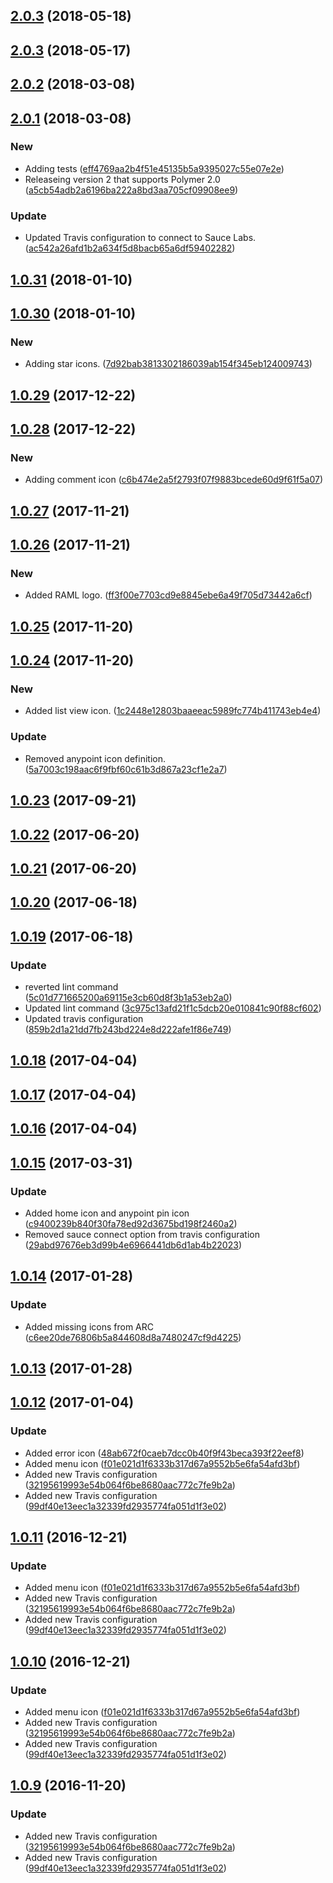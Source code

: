 <a name="2.0.3"></a>
## [2.0.3](https://github.com/advanced-rest-client/arc-icons/compare/2.0.1...2.0.3) (2018-05-18)




<a name="2.0.3"></a>
## [2.0.3](https://github.com/advanced-rest-client/arc-icons/compare/2.0.1...2.0.3) (2018-05-17)




<a name="2.0.2"></a>
## [2.0.2](https://github.com/advanced-rest-client/arc-icons/compare/2.0.1...2.0.2) (2018-03-08)




<a name="2.0.1"></a>
## [2.0.1](https://github.com/advanced-rest-client/arc-icons/compare/1.0.31...2.0.1) (2018-03-08)


### New

* Adding tests ([eff4769aa2b4f51e45135b5a9395027c55e07e2e](https://github.com/advanced-rest-client/arc-icons/commit/eff4769aa2b4f51e45135b5a9395027c55e07e2e))
* Releaseing version 2 that supports Polymer 2.0 ([a5cb54adb2a6196ba222a8bd3aa705cf09908ee9](https://github.com/advanced-rest-client/arc-icons/commit/a5cb54adb2a6196ba222a8bd3aa705cf09908ee9))

### Update

* Updated Travis configuration to connect to Sauce Labs. ([ac542a26afd1b2a634f5d8bacb65a6df59402282](https://github.com/advanced-rest-client/arc-icons/commit/ac542a26afd1b2a634f5d8bacb65a6df59402282))



<a name="1.0.31"></a>
## [1.0.31](https://github.com/advanced-rest-client/arc-icons/compare/1.0.30...1.0.31) (2018-01-10)




<a name="1.0.30"></a>
## [1.0.30](https://github.com/advanced-rest-client/arc-icons/compare/1.0.29...1.0.30) (2018-01-10)


### New

* Adding star icons. ([7d92bab3813302186039ab154f345eb124009743](https://github.com/advanced-rest-client/arc-icons/commit/7d92bab3813302186039ab154f345eb124009743))



<a name="1.0.29"></a>
## [1.0.29](https://github.com/advanced-rest-client/arc-icons/compare/1.0.28...1.0.29) (2017-12-22)




<a name="1.0.28"></a>
## [1.0.28](https://github.com/advanced-rest-client/arc-icons/compare/1.0.27...1.0.28) (2017-12-22)


### New

* Adding comment icon ([c6b474e2a5f2793f07f9883bcede60d9f61f5a07](https://github.com/advanced-rest-client/arc-icons/commit/c6b474e2a5f2793f07f9883bcede60d9f61f5a07))



<a name="1.0.27"></a>
## [1.0.27](https://github.com/advanced-rest-client/arc-icons/compare/1.0.26...1.0.27) (2017-11-21)




<a name="1.0.26"></a>
## [1.0.26](https://github.com/advanced-rest-client/arc-icons/compare/1.0.25...1.0.26) (2017-11-21)


### New

* Added RAML logo. ([ff3f00e7703cd9e8845ebe6a49f705d73442a6cf](https://github.com/advanced-rest-client/arc-icons/commit/ff3f00e7703cd9e8845ebe6a49f705d73442a6cf))



<a name="1.0.25"></a>
## [1.0.25](https://github.com/advanced-rest-client/arc-icons/compare/1.0.24...1.0.25) (2017-11-20)




<a name="1.0.24"></a>
## [1.0.24](https://github.com/advanced-rest-client/arc-icons/compare/1.0.23...1.0.24) (2017-11-20)


### New

* Added list view icon. ([1c2448e12803baaeeac5989fc774b411743eb4e4](https://github.com/advanced-rest-client/arc-icons/commit/1c2448e12803baaeeac5989fc774b411743eb4e4))

### Update

* Removed anypoint icon definition. ([5a7003c198aac6f9fbf60c61b3d867a23cf1e2a7](https://github.com/advanced-rest-client/arc-icons/commit/5a7003c198aac6f9fbf60c61b3d867a23cf1e2a7))



<a name="1.0.23"></a>
## [1.0.23](https://github.com/advanced-rest-client/arc-icons/compare/1.0.21...1.0.23) (2017-09-21)




<a name="1.0.22"></a>
## [1.0.22](https://github.com/advanced-rest-client/arc-icons/compare/1.0.21...v1.0.22) (2017-06-20)




<a name="1.0.21"></a>
## [1.0.21](https://github.com/advanced-rest-client/arc-icons/compare/1.0.20...v1.0.21) (2017-06-20)




<a name="1.0.20"></a>
## [1.0.20](https://github.com/advanced-rest-client/arc-icons/compare/1.0.19...v1.0.20) (2017-06-18)




<a name="1.0.19"></a>
## [1.0.19](https://github.com/advanced-rest-client/arc-icons/compare/1.0.18...v1.0.19) (2017-06-18)


### Update

* reverted lint command ([5c01d771665200a69115e3cb60d8f3b1a53eb2a0](https://github.com/advanced-rest-client/arc-icons/commit/5c01d771665200a69115e3cb60d8f3b1a53eb2a0))
* Updated lint command ([3c975c13afd21f1c5dcb20e010841c90f88cf602](https://github.com/advanced-rest-client/arc-icons/commit/3c975c13afd21f1c5dcb20e010841c90f88cf602))
* Updated travis configuration ([859b2d1a21dd7fb243bd224e8d222afe1f86e749](https://github.com/advanced-rest-client/arc-icons/commit/859b2d1a21dd7fb243bd224e8d222afe1f86e749))



<a name="1.0.18"></a>
## [1.0.18](https://github.com/advanced-rest-client/arc-icons/compare/1.0.17...v1.0.18) (2017-04-04)




<a name="1.0.17"></a>
## [1.0.17](https://github.com/advanced-rest-client/arc-icons/compare/1.0.15...v1.0.17) (2017-04-04)




<a name="1.0.16"></a>
## [1.0.16](https://github.com/advanced-rest-client/arc-icons/compare/1.0.15...v1.0.16) (2017-04-04)




<a name="1.0.15"></a>
## [1.0.15](https://github.com/advanced-rest-client/arc-icons/compare/1.0.14...v1.0.15) (2017-03-31)


### Update

* Added home icon and anypoint pin icon ([c9400239b840f30fa78ed92d3675bd198f2460a2](https://github.com/advanced-rest-client/arc-icons/commit/c9400239b840f30fa78ed92d3675bd198f2460a2))
* Removed sauce connect option from travis configuration ([29abd97676eb3d99b4e6966441db6d1ab4b22023](https://github.com/advanced-rest-client/arc-icons/commit/29abd97676eb3d99b4e6966441db6d1ab4b22023))



<a name="1.0.14"></a>
## [1.0.14](https://github.com/advanced-rest-client/arc-icons/compare/1.0.12...v1.0.14) (2017-01-28)


### Update

* Added missing icons from ARC ([c6ee20de76806b5a844608d8a7480247cf9d4225](https://github.com/advanced-rest-client/arc-icons/commit/c6ee20de76806b5a844608d8a7480247cf9d4225))



<a name="1.0.13"></a>
## [1.0.13](https://github.com/advanced-rest-client/arc-icons/compare/1.0.12...v1.0.13) (2017-01-28)




<a name="1.0.12"></a>
## [1.0.12](https://github.com/advanced-rest-client/arc-icons/compare/1.0.8...v1.0.12) (2017-01-04)


### Update

* Added error icon ([48ab672f0caeb7dcc0b40f9f43beca393f22eef8](https://github.com/advanced-rest-client/arc-icons/commit/48ab672f0caeb7dcc0b40f9f43beca393f22eef8))
* Added menu icon ([f01e021d1f6333b317d67a9552b5e6fa54afd3bf](https://github.com/advanced-rest-client/arc-icons/commit/f01e021d1f6333b317d67a9552b5e6fa54afd3bf))
* Added new Travis configuration ([32195619993e54b064f6be8680aac772c7fe9b2a](https://github.com/advanced-rest-client/arc-icons/commit/32195619993e54b064f6be8680aac772c7fe9b2a))
* Added new Travis configuration ([99df40e13eec1a32339fd2935774fa051d1f3e02](https://github.com/advanced-rest-client/arc-icons/commit/99df40e13eec1a32339fd2935774fa051d1f3e02))



<a name="1.0.11"></a>
## [1.0.11](https://github.com/advanced-rest-client/arc-icons/compare/1.0.8...v1.0.11) (2016-12-21)


### Update

* Added menu icon ([f01e021d1f6333b317d67a9552b5e6fa54afd3bf](https://github.com/advanced-rest-client/arc-icons/commit/f01e021d1f6333b317d67a9552b5e6fa54afd3bf))
* Added new Travis configuration ([32195619993e54b064f6be8680aac772c7fe9b2a](https://github.com/advanced-rest-client/arc-icons/commit/32195619993e54b064f6be8680aac772c7fe9b2a))
* Added new Travis configuration ([99df40e13eec1a32339fd2935774fa051d1f3e02](https://github.com/advanced-rest-client/arc-icons/commit/99df40e13eec1a32339fd2935774fa051d1f3e02))



<a name="1.0.10"></a>
## [1.0.10](https://github.com/advanced-rest-client/arc-icons/compare/1.0.8...v1.0.10) (2016-12-21)


### Update

* Added menu icon ([f01e021d1f6333b317d67a9552b5e6fa54afd3bf](https://github.com/advanced-rest-client/arc-icons/commit/f01e021d1f6333b317d67a9552b5e6fa54afd3bf))
* Added new Travis configuration ([32195619993e54b064f6be8680aac772c7fe9b2a](https://github.com/advanced-rest-client/arc-icons/commit/32195619993e54b064f6be8680aac772c7fe9b2a))
* Added new Travis configuration ([99df40e13eec1a32339fd2935774fa051d1f3e02](https://github.com/advanced-rest-client/arc-icons/commit/99df40e13eec1a32339fd2935774fa051d1f3e02))



<a name="1.0.9"></a>
## [1.0.9](https://github.com/advanced-rest-client/arc-icons/compare/1.0.8...v1.0.9) (2016-11-20)


### Update

* Added new Travis configuration ([32195619993e54b064f6be8680aac772c7fe9b2a](https://github.com/advanced-rest-client/arc-icons/commit/32195619993e54b064f6be8680aac772c7fe9b2a))
* Added new Travis configuration ([99df40e13eec1a32339fd2935774fa051d1f3e02](https://github.com/advanced-rest-client/arc-icons/commit/99df40e13eec1a32339fd2935774fa051d1f3e02))



